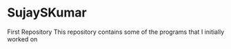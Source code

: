 SujaySKumar
===========

First Repository
This repository contains some of the programs that I initially worked on
